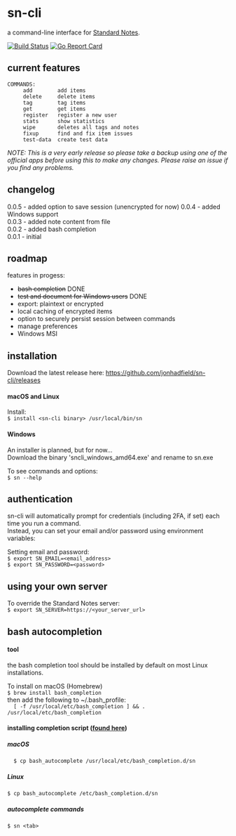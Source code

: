 # sn-cli
a command-line interface for [Standard Notes](https://standardnotes.org/).

[![Build Status](https://www.travis-ci.org/jonhadfield/sn-cli.svg?branch=master)](https://www.travis-ci.org/jonhadfield/sn-cli) [![Go Report Card](https://goreportcard.com/badge/github.com/jonhadfield/sn-cli)](https://goreportcard.com/report/github.com/jonhadfield/sn-cli)



## current features

```
COMMANDS:
     add        add items
     delete     delete items
     tag        tag items
     get        get items
     register   register a new user
     stats      show statistics
     wipe       deletes all tags and notes
     fixup      find and fix item issues
     test-data  create test data
```

*NOTE: This is a very early release so please take a backup using one of the official apps before using this to make any changes.
Please raise an issue if you find any problems.*

## changelog

0.0.5 - added option to save session (unencrypted for now)
0.0.4 - added Windows support  
0.0.3 - added note content from file  
0.0.2 - added bash completion  
0.0.1 - initial  


## roadmap

features in progess:
- ~~bash completion~~ DONE
- ~~test and document for Windows users~~ DONE
- export: plaintext or encrypted
- local caching of encrypted items
- option to securely persist session between commands
- manage preferences
- Windows MSI

## installation
Download the latest release here: https://github.com/jonhadfield/sn-cli/releases

#### macOS and Linux
  
Install:  
``
$ install <sn-cli binary> /usr/local/bin/sn
``  
#### Windows
  
An installer is planned, but for now...  
Download the binary 'sncli_windows_amd64.exe' and rename to sn.exe


To see commands and options:  
``
$ sn --help
``

## authentication

sn-cli will automatically prompt for credentials (including 2FA, if set) each time you run a command.  
Instead, you can set your email and/or password using environment variables:

Setting email and password:  
``
$ export SN_EMAIL=<email_address>  
``  
``
$ export SN_PASSWORD=<password>  
``

## using your own server

To override the Standard Notes server:  
``
$ export SN_SERVER=https://<your_server_url>
``

## bash autocompletion

#### tool
the bash completion tool should be installed by default on most Linux installations.  

To install on macOS (Homebrew)  
``
$ brew install bash_completion  
``  
then add the following to ~/.bash_profile:  
``  
[ -f /usr/local/etc/bash_completion ] && . /usr/local/etc/bash_completion
`` 
#### installing completion script ([found here](https://github.com/jonhadfield/sn-cli/tree/master/autocomplete/bash_autocomplete))
##### macOS  
``  
$ cp bash_autocomplete /usr/local/etc/bash_completion.d/sn
``  
##### Linux  
``
$ cp bash_autocomplete /etc/bash_completion.d/sn
``

##### autocomplete commands
``
$ sn <tab>
``

